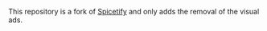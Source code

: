 This repository is a fork of [Spicetify](https://github.com/khanhas/spicetify-cli) and only adds the removal of the visual ads.

